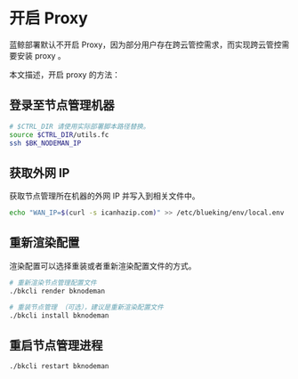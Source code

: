 # 开启 Proxy

蓝鲸部署默认不开启 Proxy，因为部分用户存在跨云管控需求，而实现跨云管控需要安装 proxy 。

本文描述，开启 proxy 的方法：

## 登录至节点管理机器

```bash
# $CTRL_DIR 请使用实际部署脚本路径替换。
source $CTRL_DIR/utils.fc
ssh $BK_NODEMAN_IP
```

## 获取外网 IP

获取节点管理所在机器的外网 IP 并写入到相关文件中。

```bash
echo "WAN_IP=$(curl -s icanhazip.com)" >> /etc/blueking/env/local.env
```

## 重新渲染配置

渲染配置可以选择重装或者重新渲染配置文件的方式。

```bash
# 重新渲染节点管理配置文件
./bkcli render bknodeman

# 重装节点管理 （可选），建议是重新渲染配置文件
./bkcli install bknodeman
```

## 重启节点管理进程

```bash
./bkcli restart bknodeman
```
